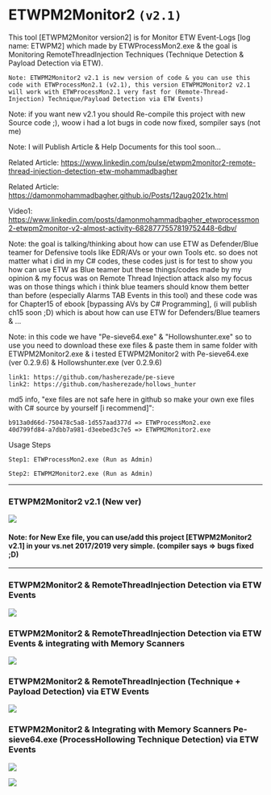 # ETWPM2Monitor2 `(v2.1)`
This tool [ETWPM2Monitor version2] is for Monitor ETW Event-Logs [log name: ETWPM2] which made by ETWProcessMon2.exe & the goal is Monitoring RemoteThreadInjection Techniques (Technique Detection & Payload Detection via ETW).

`Note: ETWPM2Monitor2 v2.1 is new version of code & you can use this code with ETWProcessMon2.1 (v2.1), this version ETWPM2Monitor2 v2.1 will work with ETWProcessMon2.1 very fast for (Remote-Thread-Injection) Technique/Payload Detection via ETW Events)`

Note: if you want new v2.1 you should Re-compile this project with new Source code ;), woow i had a lot bugs in code now fixed, sompiler says (not me) 

Note: I will Publish Article & Help Documents for this tool soon... 

Related Article: https://www.linkedin.com/pulse/etwpm2monitor2-remote-thread-injection-detection-etw-mohammadbagher

Related Article: https://damonmohammadbagher.github.io/Posts/12aug2021x.html

Video1: https://www.linkedin.com/posts/damonmohammadbagher_etwprocessmon2-etwpm2monitor-v2-almost-activity-6828777557819752448-6dbv/ 

Note: the goal is talking/thinking about how can use ETW as Defender/Blue teamer for Defensive tools like EDR/AVs or your own Tools etc. so does not matter what i did in my C# codes, these codes just is for test to show you how can use ETW as Blue teamer but these things/codes made by my opinion & my focus was on Remote Thread Injection attack also my focus was on those things which i think blue teamers should know them better than before (especially Alarms TAB Events in this tool)  and these code was for Chapter15 of ebook [bypassing AVs by C# Programming], (i will publish ch15 soon ;D) which is about how can use ETW for Defenders/Blue teamers & ... 

Note: in this code we have "Pe-sieve64.exe" & "Hollowshunter.exe" so to use you need to download these exe files & paste them in same folder with ETWPM2Monitor2.exe & i tested ETWPM2Monitor2 with Pe-sieve64.exe (ver 0.2.9.6) & Hollowshunter.exe (ver 0.2.9.6)

    link1: https://github.com/hasherezade/pe-sieve
    link2: https://github.com/hasherezade/hollows_hunter

md5 info, "exe files are not safe here in github so make your own exe files with C# source by yourself [i recommend]":

    b913a0d66d-750478c5a8-1d557aad377d => ETWProcessMon2.exe
    40d799fd84-a7dbb7a981-d3eebed3c7e5 => ETWPM2Monitor2.exe

Usage Steps

    Step1: ETWProcessMon2.exe (Run as Admin)

    Step2: ETWPM2Monitor2.exe (Run as Admin)

-------------------------
### ETWPM2Monitor2 v2.1 (New ver)
   ![](https://github.com/DamonMohammadbagher/ETWProcessMon2/blob/main/ETWPM2Monitor2/Pics/v2.1.png)
   
#### Note: for New Exe file, you can use/add this project [ETWPM2Monitor2 v2.1] in your vs.net 2017/2019 very simple. (compiler says => bugs fixed ;D)
-------------------------
### ETWPM2Monitor2 & RemoteThreadInjection Detection via ETW Events
   ![](https://github.com/DamonMohammadbagher/ETWProcessMon2/blob/main/ETWPM2Monitor2/Pics/ETWPM2Monitor2-1.png)

### ETWPM2Monitor2 & RemoteThreadInjection Detection via ETW Events & integrating with Memory Scanners
   ![](https://github.com/DamonMohammadbagher/ETWProcessMon2/blob/main/ETWPM2Monitor2/Pics/ETWMP2Monitor2.png)
   
### ETWPM2Monitor2 & RemoteThreadInjection (Technique + Payload Detection) via ETW Events
   ![](https://github.com/DamonMohammadbagher/ETWProcessMon2/blob/main/ETWPM2Monitor2/Pics/ETWPM2Monitor2-2.png)

### ETWPM2Monitor2 & Integrating with Memory Scanners Pe-sieve64.exe (ProcessHollowing Technique Detection) via ETW Events
   ![](https://github.com/DamonMohammadbagher/ETWProcessMon2/blob/main/ETWPM2Monitor2/Pics/ETWPM2Monitor2-3.png)
      
   
<p><a href="https://hits.seeyoufarm.com"><img src="https://hits.seeyoufarm.com/api/count/incr/badge.svg?url=https://github.com/DamonMohammadbagher/ETWProcessMon2/ETWPM2Monitor2"/></a></p>
